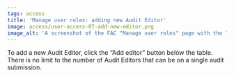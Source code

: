 ```yaml
---
tags: access
title: 'Manage user roles: adding new Audit Editor'
image: access/user-access-07-add-new-editor.png
image_alt: 'A screenshot of the FAC "Manage user roles" page with the "Add editor" button at the bottom of the page circled.'
---
```


To add a new Audit Editor, click the “Add editor” button below the table. There is no limit to the number of Audit Editors that can be on a single audit submission. 
